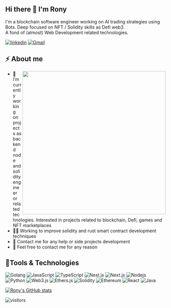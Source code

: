 ## Hi there :wave: I'm Rony

I'm a blockchain software engineer working on AI trading strategies using Bots. Deep focused on NFT / Solidity skills as Defi web3.  
A fond of (almost) Web Development related technologies. 

[![linkedin](https://img.shields.io/badge/-@ronylucca-0c77c2?style=flat-square&amp;labelColor=0077B5&amp;logo=LinkedIn&amp;link=https://www.linkedin.com/in/ronylucca/)](https://www.linkedin.com/in/ronylucca/)
[![Gmail](https://img.shields.io/badge/-ronylucca-c14438?style=flat-square&logo=Gmail&logoColor=white)](mailto:ronylucca@gmail.com)




## ⚡️ About me

<img align="right" src="https://images-wixmp-ed30a86b8c4ca887773594c2.wixmp.com/f/ceab6b05-066e-4f6b-82ab-d8d718e2cbb5/da69dzf-11f146e8-481e-4ace-bfea-2a8fa094a416.gif?token=eyJ0eXAiOiJKV1QiLCJhbGciOiJIUzI1NiJ9.eyJzdWIiOiJ1cm46YXBwOjdlMGQxODg5ODIyNjQzNzNhNWYwZDQxNWVhMGQyNmUwIiwiaXNzIjoidXJuOmFwcDo3ZTBkMTg4OTgyMjY0MzczYTVmMGQ0MTVlYTBkMjZlMCIsIm9iaiI6W1t7InBhdGgiOiJcL2ZcL2NlYWI2YjA1LTA2NmUtNGY2Yi04MmFiLWQ4ZDcxOGUyY2JiNVwvZGE2OWR6Zi0xMWYxNDZlOC00ODFlLTRhY2UtYmZlYS0yYThmYTA5NGE0MTYuZ2lmIn1dXSwiYXVkIjpbInVybjpzZXJ2aWNlOmZpbGUuZG93bmxvYWQiXX0.0AV7OXHT-kFbJAHvGSm9oKF31qvYzymwODMDUu6RVZc" width="450"/>

- 🔭 I’m currently working on projects as backend node and solidity engineer or related technologies. Interested in projects related to blockchain, Defi, games and NFT marketplaces
- 👷‍♂️ Working to improve solidity and rust smart contract development techniques
- 👯 Contact me for any help or side projects development
- 💬 Feel free to contact me for any reason  

## 🔭Tools & Technologies

<p align="left">

<img alt="Golang" src="https://img.shields.io/badge/-Go-007D9C?style=for-the-badge&logo=go&logoColor=white" />  
<img alt="JavaScript" src="https://img.shields.io/badge/-JavaScript-F0DB4F?style=for-the-badge&logo=javascript&logoColor=black" />
<img alt="TypeScript" src="https://img.shields.io/badge/-TypeScript-007ACC?style=for-the-badge&logo=typescript&logoColor=white" />
<img alt="Nest.js" src="https://img.shields.io/badge/-NestJS-E0234E?style=for-the-badge&logo=nestJS&logoColor=white" />
<img alt="Next.js" src="https://img.shields.io/badge/-Next.js-black?style=for-the-badge&logo=next.js&logoColor=white" />
<img alt="Nodejs" src="https://img.shields.io/badge/-Node.js-43853d?style=for-the-badge&logo=Node.js&logoColor=white" />
<img alt="Python" src="https://img.shields.io/badge/-Python-3776AB?style=for-the-badge&logo=python&logoColor=white" />
<img alt="Web3.js" src="https://img.shields.io/badge/-Web3.js-F16822?style=for-the-badge&logo=web3.js&logoColor=white" />
<img alt="Ethers.js" src="https://img.shields.io/badge/-Ethers.js-7C86C7?style=for-the-badge&logo=ethers.js&logoColor=white" />
<img alt="Solidity" src="https://img.shields.io/badge/-Solidity-BAC9F9?style=for-the-badge&logo=solidity&logoColor=363636" />
<img alt="Ethereum" src="https://img.shields.io/badge/-Ethereum-3C3C3D?style=for-the-badge&logo=ethereum&logoColor=white" />
<img alt="React" src="https://img.shields.io/badge/-.Net-6D429C?style=for-the-badge&logo=dotnet&logoColor=white" />
<img alt="Java" src="https://img.shields.io/badge/-Java-007396?style=for-the-badge&logo=java&logoColor=white" />

</p>
<!-- 
<div>
  <img height="180em" src="https://github-readme-stats.vercel.app/api?username=ronylucca&show_icons=true&theme=bear&include_all_commits=true&count_private=true&hide_border=true"/>
</div>
<div>
  <a href="https://github.com/ronylucca">
  <img height="190em" src="https://github-readme-stats.vercel.app/api/top-langs/?username=ronylucca&layout=compact&langs_count=7&theme=bear&hide_border=true"/>
</div> -->

[![Rony's GitHub stats](https://github-readme-stats.vercel.app/api?username=ronylucca&include_all_commits=true&theme=aura)](https://github.com/ronylucca/github-readme-stats)

  
  ![visitors](https://visitor-badge.laobi.icu/badge?page_id=ronylucca.ronylucca&left_color=gray&right_color=blue)

<!--
## About me

- :briefcase: I'm currently working at [DOCAPOSTE](https://www.docaposte.com/)
- :school: Also a student of [TELECOM Nancy](http://telecomnancy.univ-lorraine.fr/en)
- :mega: I'm an occasionnal speaker and / or volunteer on events on tech
- :computer: Always interested in learning new things, programming is my passion before my being my job !
- :telescope: Currently working on [MqttTopicBuilder](https://github.com/pBouillon/MqttTopicBuilder)
- 🔭 I’m currently working on ...
- 🌱 I’m currently learning ...
- 👯 I’m looking to collaborate on ...
- 🤔 I’m looking for help with ...
- 💬 Ask me about ...
- 📫 How to reach me: ...
- 😄 Pronouns: ...
- ⚡ Fun fact: ...
-->


